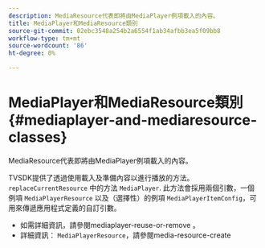 ```yaml
---
description: MediaResource代表即將由MediaPlayer例項載入的內容。
title: MediaPlayer和MediaResource類別
source-git-commit: 02ebc3548a254b2a6554f1ab34afbb3ea5f09bb8
workflow-type: tm+mt
source-wordcount: '86'
ht-degree: 0%

---
```


# MediaPlayer和MediaResource類別 {#mediaplayer-and-mediaresource-classes}

MediaResource代表即將由MediaPlayer例項載入的內容。

<!--<a id="section_431AB7221E0249BF949EC72EEB9B428A"></a>-->

TVSDK提供了透過使用載入及準備內容以進行播放的方法。 `replaceCurrentResource` 中的方法 `MediaPlayer`. 此方法會採用兩個引數，一個例項 `MediaPlayerResource` 以及（選擇性）的例項 `MediaPlayerItemConfig`，可用來傳遞應用程式定義的自訂引數。

* 如需詳細資訊，請參閱mediaplayer-reuse-or-remove 。
* 詳細資訊： `MediaPlayerResource`，請參閱media-resource-create
